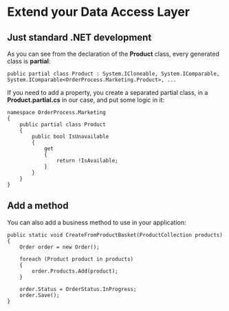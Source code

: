 # Extend your Data Access Layer

## Just standard .NET development

As you can see from the declaration of the **Product** class, every generated class is **partial**:

    public partial class Product : System.ICloneable, System.IComparable, System.IComparable<OrderProcess.Marketing.Product>, ...

If you need to add a property, you create a separated partial class, in a **Product.partial.cs** in our case, and put some logic in it:

    namespace OrderProcess.Marketing
    {
        public partial class Product
        {
            public bool IsUnavailable
            {
                get
                {
                    return !IsAvailable;
                }
            }
        }
    }

## Add a method

You can also add a business method to use in your application:

    public static void CreateFromProductBasket(ProductCollection products)
    {
        Order order = new Order();

        foreach (Product product in products)
        {
            order.Products.Add(product);
        }

        order.Status = OrderStatus.InProgress;
        order.Save();
    }